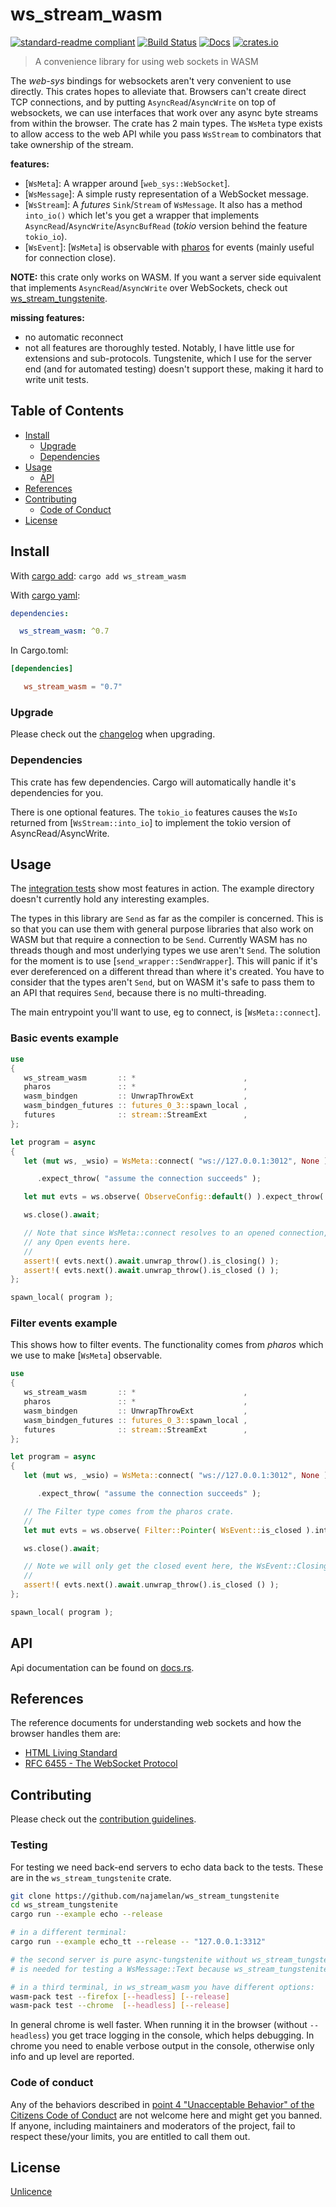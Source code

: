 # ws_stream_wasm

[![standard-readme compliant](https://img.shields.io/badge/readme%20style-standard-brightgreen.svg?style=flat-square)](https://github.com/RichardLitt/standard-readme)
[![Build Status](https://github.com/najamelan/ws_stream_wasm/workflows/ci/badge.svg?branch=release)](https://github.com/najamelan/ws_stream_wasm/actions)
[![Docs](https://docs.rs/ws_stream_wasm/badge.svg)](https://docs.rs/ws_stream_wasm)
[![crates.io](https://img.shields.io/crates/v/ws_stream_wasm.svg)](https://crates.io/crates/ws_stream_wasm)


> A convenience library for using web sockets in WASM

The _web-sys_ bindings for websockets aren't very convenient to use directly. This crates hopes to alleviate that. Browsers can't create direct TCP connections, and by putting `AsyncRead`/`AsyncWrite` on top of websockets, we can use interfaces that work over any async byte streams from within the browser. The crate has 2 main types. The `WsMeta` type exists to allow access to the web API while you pass `WsStream` to combinators that take ownership of the stream.

**features:**
- [`WsMeta`]: A wrapper around [`web_sys::WebSocket`].
- [`WsMessage`]: A simple rusty representation of a WebSocket message.
- [`WsStream`]: A _futures_ `Sink`/`Stream` of `WsMessage`.
                It also has a method `into_io()` which let's you get a wrapper that implements `AsyncRead`/`AsyncWrite`/`AsyncBufRead` (_tokio_ version behind the feature `tokio_io`).
- [`WsEvent`]: [`WsMeta`] is observable with [pharos](https://crates.io/crates/pharos) for events (mainly useful for connection close).

**NOTE:** this crate only works on WASM. If you want a server side equivalent that implements `AsyncRead`/`AsyncWrite` over
WebSockets, check out [ws_stream_tungstenite](https://crates.io/crates/ws_stream_tungstenite).

**missing features:**
- no automatic reconnect
- not all features are thoroughly tested. Notably, I have little use for extensions and sub-protocols. Tungstenite,
  which I use for the server end (and for automated testing) doesn't support these, making it hard to write unit tests.

## Table of Contents

- [Install](#install)
  - [Upgrade](#upgrade)
  - [Dependencies](#dependencies)
- [Usage](#usage)
  - [API](#api)
- [References](#references)
- [Contributing](#contributing)
  - [Code of Conduct](#code-of-conduct)
- [License](#license)


## Install
With [cargo add](https://github.com/killercup/cargo-edit):
`cargo add ws_stream_wasm`

With [cargo yaml](https://gitlab.com/storedbox/cargo-yaml):
```yaml
dependencies:

  ws_stream_wasm: ^0.7
```

In Cargo.toml:
```toml
[dependencies]

   ws_stream_wasm = "0.7"
```

### Upgrade

Please check out the [changelog](https://github.com/najamelan/ws_stream_wasm/blob/release/CHANGELOG.md) when upgrading.

### Dependencies

This crate has few dependencies. Cargo will automatically handle it's dependencies for you.

There is one optional features. The `tokio_io` features causes the `WsIo` returned from [`WsStream::into_io`] to implement the
tokio version of AsyncRead/AsyncWrite.


## Usage

The [integration tests](https://github.com/najamelan/ws_stream_wasm/tree/release/tests) show most features in action. The
example directory doesn't currently hold any interesting examples.

The types in this library are `Send` as far as the compiler is concerned. This is so that you can use them with general purpose
libraries that also work on WASM but that require a connection to be `Send`. Currently WASM has no threads though and most
underlying types we use aren't `Send`. The solution for the moment is to use [`send_wrapper::SendWrapper`]. This will panic
if it's ever dereferenced on a different thread than where it's created. You have to consider that the types aren't `Send`, but
on WASM it's safe to pass them to an API that requires `Send`, because there is no multi-threading.

The main entrypoint you'll want to use, eg to connect, is [`WsMeta::connect`].

### Basic events example
```rust
use
{
   ws_stream_wasm       :: *                        ,
   pharos               :: *                        ,
   wasm_bindgen         :: UnwrapThrowExt           ,
   wasm_bindgen_futures :: futures_0_3::spawn_local ,
   futures              :: stream::StreamExt        ,
};

let program = async
{
   let (mut ws, _wsio) = WsMeta::connect( "ws://127.0.0.1:3012", None ).await

      .expect_throw( "assume the connection succeeds" );

   let mut evts = ws.observe( ObserveConfig::default() ).expect_throw( "observe" );

   ws.close().await;

   // Note that since WsMeta::connect resolves to an opened connection, we don't see
   // any Open events here.
   //
   assert!( evts.next().await.unwrap_throw().is_closing() );
   assert!( evts.next().await.unwrap_throw().is_closed () );
};

spawn_local( program );
```

### Filter events example

This shows how to filter events. The functionality comes from _pharos_ which we use to make
[`WsMeta`] observable.

```rust
use
{
   ws_stream_wasm       :: *                        ,
   pharos               :: *                        ,
   wasm_bindgen         :: UnwrapThrowExt           ,
   wasm_bindgen_futures :: futures_0_3::spawn_local ,
   futures              :: stream::StreamExt        ,
};

let program = async
{
   let (mut ws, _wsio) = WsMeta::connect( "ws://127.0.0.1:3012", None ).await

      .expect_throw( "assume the connection succeeds" );

   // The Filter type comes from the pharos crate.
   //
   let mut evts = ws.observe( Filter::Pointer( WsEvent::is_closed ).into() ).expect_throw( "observe" );

   ws.close().await;

   // Note we will only get the closed event here, the WsEvent::Closing has been filtered out.
   //
   assert!( evts.next().await.unwrap_throw().is_closed () );
};

spawn_local( program );
```

## API

Api documentation can be found on [docs.rs](https://docs.rs/ws_stream_wasm).


## References
The reference documents for understanding web sockets and how the browser handles them are:
- [HTML Living Standard](https://html.spec.whatwg.org/multipage/web-sockets.html)
- [RFC 6455 - The WebSocket Protocol](https://tools.ietf.org/html/rfc6455)


## Contributing

Please check out the [contribution guidelines](https://github.com/najamelan/ws_stream_wasm/blob/release/CONTRIBUTING.md).


### Testing

For testing we need back-end servers to echo data back to the tests. These are in the `ws_stream_tungstenite` crate.
```bash
git clone https://github.com/najamelan/ws_stream_tungstenite
cd ws_stream_tungstenite
cargo run --example echo --release

# in a different terminal:
cargo run --example echo_tt --release -- "127.0.0.1:3312"

# the second server is pure async-tungstenite without ws_stream_tungstenite wrapping it in AsyncRead/Write. This
# is needed for testing a WsMessage::Text because ws_stream_tungstenite only does binary.

# in a third terminal, in ws_stream_wasm you have different options:
wasm-pack test --firefox [--headless] [--release]
wasm-pack test --chrome  [--headless] [--release]
```

In general chrome is well faster. When running it in the browser (without `--headless`) you get trace logging
in the console, which helps debugging. In chrome you need to enable verbose output in the console,
otherwise only info and up level are reported.

### Code of conduct

Any of the behaviors described in [point 4 "Unacceptable Behavior" of the Citizens Code of Conduct](https://github.com/stumpsyn/policies/blob/master/citizen_code_of_conduct.md#4-unacceptable-behavior) are not welcome here and might get you banned. If anyone, including maintainers and moderators of the project, fail to respect these/your limits, you are entitled to call them out.

## License

[Unlicence](https://unlicense.org/)

